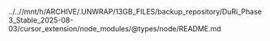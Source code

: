 ../..//mnt/h/ARCHIVE/.UNWRAP/13GB_FILES/backup_repository/DuRi_Phase3_Stable_2025-08-03/cursor_extension/node_modules/@types/node/README.md